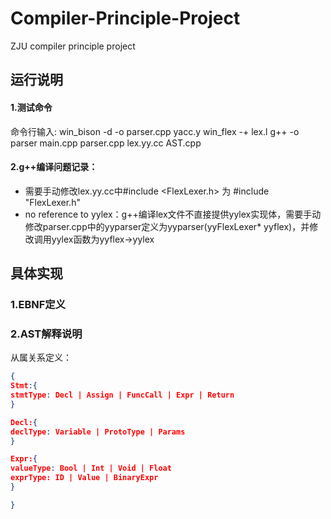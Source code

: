 # Compiler-Principle-Project

ZJU compiler principle project

## 运行说明

#### 1.测试命令

命令行输入:
win_bison -d -o parser.cpp yacc.y
win_flex -+ lex.l
g++ -o parser main.cpp parser.cpp lex.yy.cc AST.cpp

#### 2.g++编译问题记录：

- 需要手动修改lex.yy.cc中#include <FlexLexer.h> 为 #include "FlexLexer.h"
- no reference to yylex：g++编译lex文件不直接提供yylex实现体，需要手动修改parser.cpp中的yyparser定义为yyparser(yyFlexLexer* yyflex)，并修改调用yylex函数为yyflex->yylex

## 具体实现

### 1.EBNF定义

### 2.AST解释说明

从属关系定义：

```json
{
Stmt:{
stmtType: Decl | Assign | FuncCall | Expr | Return
}

Decl:{
declType: Variable | ProtoType | Params
}

Expr:{
valueType: Bool | Int | Void | Float
exprType: ID | Value | BinaryExpr
}

}
```
